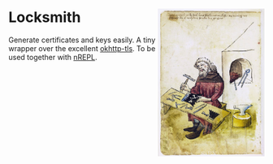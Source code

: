 # <img align="right" src="locksmith.png" width="210" height="291"> Locksmith

Generate certificates and keys easily. A tiny wrapper over the excellent [okhttp-tls](https://github.com/square/okhttp/tree/master/okhttp-tls).
To be used together with [nREPL](https://github.com/nrepl/nrepl).
